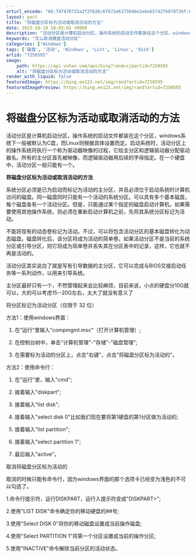 ```yaml
---
arturl_encode: "68:747470733a2f2f626c6f672e6373646e2e6e65742f6870726f:632f61727469636c652f64657461696c732f37323530353935"
layout: post
title: "将磁盘分区标为活动或取消活动的方法"
date: 2023-10-19 10:03:01 +0800
description: "活动分区是计算机启动分区，操作系统的启动文件都装在这个分区，windows系统下一般被默认为C盘，而"
keywords: "怎么取消硬盘活动分区"
categories: ['Windows']
tags: ['磁盘', '活动', 'Windows', 'List', 'Linux', 'Disk']
artid: "7250595"
image:
    path: https://api.vvhan.com/api/bing?rand=sj&artid=7250595
    alt: "将磁盘分区标为活动或取消活动的方法"
render_with_liquid: false
featuredImage: https://bing.ee123.net/img/rand?artid=7250595
featuredImagePreview: https://bing.ee123.net/img/rand?artid=7250595
---
```


# 将磁盘分区标为活动或取消活动的方法

活动分区是计算机启动分区，操作系统的启动文件都装在这个分区，windows系统下一般被默认为C盘，而Linux则根据具体设置而定。启动系统时，活动分区上的操作系统将执行一个称为驱动器映像的过程，它给主分区和逻辑驱动器分配驱动器名。所有的主分区首先被映像，而逻辑驱动器用后续的字母指定。在一个硬盘中，活动分区一般只能有一个。

**将磁盘分区标为活动或取消活动的方法**

系统分区必须是已为启动而标记为活动的主分区，并且必须位于启动系统时计算机访问的磁盘。同一磁盘同时只能有一个活动的系统分区。可以具有多个基本磁盘，每个磁盘各有一个活动分区。但是，只能通过某个指定的磁盘启动计算机。如果需要使用其他操作系统，则必须在重新启动计算机之前，先将其系统分区标记为活动。

不能将现有的动态卷标记为活动。不过，可以将包含活动分区的基本磁盘转化为动态磁盘。磁盘转化后，该分区将成为活动的简单卷。如果活动分区不是当前的系统分区或引导分区，则它将成为简单卷并丢失其在分区表中的记录，这样，它也就不再是活动的。

活动分区其实说白了就是写有引导数据的主分区，它可以完成与BIOS交接启动任务等一系列动作，以用来引导系统。

主分区最好只有一个，不然管理起来会比较麻烦，目前来说，小点的硬盘分10G就可以，大的可以考虑15--20G左右，太大了就没有意义了

将分区标记为活动分区（仅限于 32 位）

方法1：使用windows界面：

1. 在“运行”里输入"compmgmt.msc"（打开计算机管理）;

2. 在控制台树中，单击"计算机管理"-"存储"-"磁盘管理";

3. 在需要标为活动的分区上，点击"右键"，点击"将磁盘分区标为活动的"。

方法2：使用命令行：

1. 在"运行"里，输入"cmd";

2. 接着输入"diskpart";

3. 接着输入"list disk";

4. 接着输入"select disk 0"比如我们现在要将第1硬盘的第1分区做为活动的;

5. 接着输入"list partition";

6. 接着输入"select partition 1";

7. 最后输入"active"。

取消将磁盘分区标为活动的

取消的时候只能有命令行，因为windows界面的那个选项卡已经变为浅色的不可以勾选了。

1.命令行提示符，运行DISKPART，运行入提示符变成"DISKPART>";

2.使用"LIST DISK"命令确定你的移动硬盘的##号;

3.使用"Select DISK 0"将你的移动磁盘设置成当前操作磁盘;

4.使用"Select PARTITION 1"将第一个分区设置成当前的操作分区;

5.使用"INACTIVE"命令解除当前分区的活动状态。